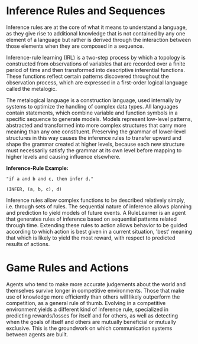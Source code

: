 # Inference Rules and Sequences

Inference rules are at the core of what it means to understand a language, as they give rise to additional knowledge that is not contained by any one element of a language but rather is derived through the interaction between those elements when they are composed in a sequence.

Inference-rule learning (IRL) is a two-step process by which a topology is constructed from observations of variables that are recorded over a finite period of time and then transformed into descriptive inferential functions. These functions reflect certain patterns discovered throughout the observation process, which are expressed in a first-order logical language called the metalogic.

The metalogical language is a construction language, used internally by systems to optimize the handling of complex data types. All   languages contain statements, which combine variable and function symbols in a specific sequence to generate models. Models represent low-level patterns, abstracted and transformed into more complex structures that carry more meaning than any one constituent. Preserving the grammar of lower-level structures in this way causes the inference rules to transfer upward and shape the grammar created at higher levels, because each new structure must necessarily satisfy the grammar at its own level before mapping to higher levels and causing influence elsewhere.


__Inference-Rule Example:__

    "if a and b and c, then infer d."
    
    (INFER, (a, b, c), d)
    
Inference rules allow complex functions to be described relatively simply, i.e. through sets of rules. The sequential nature of inference allows planning and prediction to yield models of future events. A RuleLearner is an agent that generates rules of inference based on sequential patterns related through time. Extending these rules to action allows behavior to be guided according to which action is best given in a current situation, 'best' meaning that which is likely to yield the most reward, with respect to predicted results of actions. 

# Game Rules and Actions

Agents who tend to make more accurate judgements about the world and themselves survive longer in competitive environments. Those that make use of knowledge more efficiently than others will likely outperform the competition, as a general rule of thumb. Evolving in a competitive environment yields a different kind of inference rule, specialized in predicting rewards/losses for itself and for others, as well as detecting when the goals of itself and others are mutually beneficial or mutually exclusive. This is the groundwork on which communication systems between agents are built.
